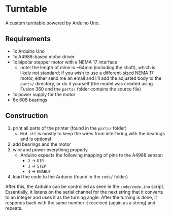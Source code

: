 # Turntable
A custom turntable powered by Arduino Uno.

## Requirements
- 1x Arduino Uno
- 1x A4988-based motor driver
- 1x bipolar stepper motor with a NEMA 17 interface
	- note: the length of mine is ~64mm (including the shaft), which is likely not standard; if you wish to use a different-sized NEMA 17 motor, either send me an email and I'll add the adjusted body to the `parts/` directory, or do it yourself (the model was created using Fusion 360 and the `parts/` folder contains the source file)
- 1x power supply for the motor
- 6x 608 bearings

## Construction
1. print all parts of the printer (found in the `parts/` folder)
	- `Mid.stl` is mostly to keep the wires from interfering with the bearings and is optional
2. add bearings and the motor
3. wire and power everything properly
	- Arduino expects the following mapping of pins to the A4988 sensor:
		- `2` -> `DIR`
		- `3` -> `STEP`
		- `4` -> `ENABLE`
4. load the code to the Arduino (found in the `code/` folder)

After this, the Arduino can be controlled as seen in the `code/code.ino` script. Essentially, it listens on the serial channel for the next string that it converts to an integer and uses it as the turning angle. After the turning is done, it responds back with the same number it received (again as a string) and repeats.
